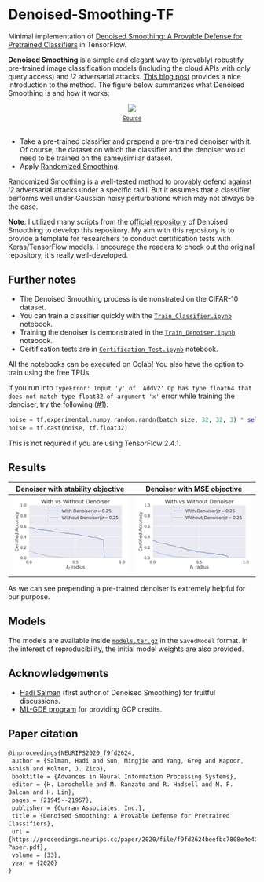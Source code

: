 # Denoised-Smoothing-TF
Minimal implementation of [Denoised Smoothing: A Provable Defense for Pretrained Classifiers](https://arxiv.org/abs/2003.01908) in TensorFlow. 

**Denoised Smoothing** is a simple and elegant way to (provably) robustify pre-trained image classification models (including the cloud APIs with only query access) and _l2_ adversarial attacks. [This blog post](https://www.microsoft.com/en-us/research/blog/denoised-smoothing-provably-defending-pretrained-classifiers-against-adversarial-examples/) provides a nice introduction to the method. The figure below summarizes what Denoised Smoothing is and how it works:

<div align="center">
<img src="https://www.microsoft.com/en-us/research/uploads/prod/2021/02/DenoisedSmoothingFigure4-1024x246.png" width=700></img><br>
<small><a href="https://www.microsoft.com/en-us/research/blog/denoised-smoothing-provably-defending-pretrained-classifiers-against-adversarial-examples/">Source</a></small>
</div><br>

* Take a pre-trained classifier and prepend a pre-trained denoiser with it. Of course, the dataset on which the classifier and the denoiser would need to be trained on the same/similar dataset. 
* Apply [Randomized Smoothing](https://arxiv.org/abs/1902.02918). 

Randomized Smoothing is a well-tested method to provably defend against _l2_ adversarial attacks under a specific radii. But it assumes that a classifier performs well under Gaussian noisy perturbations which may not always be the case.  

**Note**: I utilized many scripts from the [official repository](https://github.com/microsoft/denoised-smoothing) of Denoised Smoothing to develop this repository. My aim with this repository is to provide a template for researchers to conduct certification tests with Keras/TensorFlow models. I encourage the readers to check out the original repository, it's really well-developed. 

## Further notes

* The Denoised Smoothing process is demonstrated on the CIFAR-10 dataset. 
* You can train a classifier quickly with the [`Train_Classifier.ipynb`](https://colab.research.google.com/github/sayakpaul/Denoised-Smoothing-TF/blob/main/Train_Classifier.ipynb) notebook.
* Training the denoiser is demonstrated in the [`Train_Denoiser.ipynb`](https://colab.research.google.com/github/sayakpaul/Denoised-Smoothing-TF/blob/main/Train_Denoiser.ipynb) notebook. 
* Certification tests are in [`Certification_Test.ipynb`](https://colab.research.google.com/github/sayakpaul/Denoised-Smoothing-TF/blob/main/Certification_Test.ipynb) notebook. 

All the notebooks can be executed on Colab! You also have the option to train using the free TPUs.

If you run into `TypeError: Input 'y' of 'AddV2' Op has type float64 that does not match type float32 of argument 'x'` error while training the denoiser, try the following ([#1](https://github.com/sayakpaul/Denoised-Smoothing-TF/issues/1)):

```python
noise = tf.experimental.numpy.random.randn(batch_size, 32, 32, 3) * self.sigma
noise = tf.cast(noise, tf.float32)
```

This is not required if you are using TensorFlow 2.4.1.

## Results

| Denoiser with stability objective | Denoiser with MSE objective |
| ---------|-------|
| ![](figures/denoiser_stab.png)    | ![](figures/denoiser_mse.png) | 

As we can see prepending a pre-trained denoiser is extremely helpful for our purpose. 

## Models

The models are available inside [`models.tar.gz`](https://github.com/sayakpaul/Denoised-Smoothing-TF/blob/main/models.tar.gz) in the `SavedModel` format. In the interest of reproducibility, the initial model weights are also provided. 

## Acknowledgements

* [Hadi Salman](https://hadisalman.com/) (first author of Denoised Smoothing) for fruitful discussions. 
* [ML-GDE program](https://developers.google.com/programs/experts/) for providing GCP credits. 

## Paper citation
```
@inproceedings{NEURIPS2020_f9fd2624,
 author = {Salman, Hadi and Sun, Mingjie and Yang, Greg and Kapoor, Ashish and Kolter, J. Zico},
 booktitle = {Advances in Neural Information Processing Systems},
 editor = {H. Larochelle and M. Ranzato and R. Hadsell and M. F. Balcan and H. Lin},
 pages = {21945--21957},
 publisher = {Curran Associates, Inc.},
 title = {Denoised Smoothing: A Provable Defense for Pretrained Classifiers},
 url = {https://proceedings.neurips.cc/paper/2020/file/f9fd2624beefbc7808e4e405d73f57ab-Paper.pdf},
 volume = {33},
 year = {2020}
}
```
